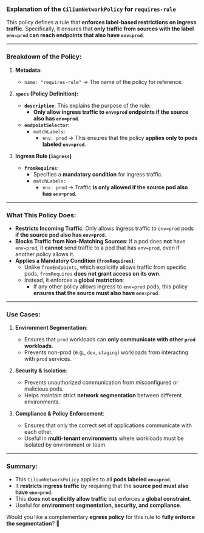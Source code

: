 ### **Explanation of the `CiliumNetworkPolicy` for `requires-rule`**

This policy defines a rule that **enforces label-based restrictions on ingress traffic**. Specifically, it ensures that **only traffic from sources with the label `env=prod` can reach endpoints that also have `env=prod`**.

---

### **Breakdown of the Policy:**

1. **Metadata:**
   - `name: "requires-rule"` → The name of the policy for reference.

2. **`specs` (Policy Definition):**
   - **`description`**: This explains the purpose of the rule:  
     - **Only allow ingress traffic to `env=prod` endpoints if the source also has `env=prod`**.
   - **`endpointSelector`**:  
     - `matchLabels:`  
       - `env: prod` → This ensures that the policy **applies only to pods labeled `env=prod`**. 

3. **Ingress Rule (`ingress`)**
   - **`fromRequires`**:  
     - Specifies a **mandatory condition** for ingress traffic.
     - `matchLabels:`  
       - `env: prod` → Traffic **is only allowed if the source pod also has `env=prod`**.

---

### **What This Policy Does:**
- **Restricts Incoming Traffic**: Only allows ingress traffic to `env=prod` pods **if the source pod also has `env=prod`**.
- **Blocks Traffic from Non-Matching Sources**: If a pod does **not** have `env=prod`, it **cannot** send traffic to a pod that has `env=prod`, even if another policy allows it.
- **Applies a Mandatory Condition (`fromRequires`)**:  
  - Unlike `fromEndpoints`, which explicitly allows traffic from specific pods, `fromRequires` **does not grant access on its own**.  
  - Instead, it enforces a **global restriction**:  
    - If any other policy allows ingress to `env=prod` pods, this policy **ensures that the source must also have `env=prod`**.

---

### **Use Cases:**
1. **Environment Segmentation**:  
   - Ensures that `prod` workloads can **only communicate with other `prod` workloads**.
   - Prevents non-prod (e.g., `dev`, `staging`) workloads from interacting with `prod` services.
   
2. **Security & Isolation**:  
   - Prevents unauthorized communication from misconfigured or malicious pods.
   - Helps maintain strict **network segmentation** between different environments.

3. **Compliance & Policy Enforcement**:  
   - Ensures that only the correct set of applications communicate with each other.
   - Useful in **multi-tenant environments** where workloads must be isolated by environment or team.

---

### **Summary:**
- This `CiliumNetworkPolicy` applies to all **pods labeled `env=prod`**.
- It **restricts ingress traffic** by requiring that the **source pod must also have `env=prod`**.
- This **does not explicitly allow traffic** but enforces a **global constraint**.
- Useful for **environment segmentation, security, and compliance**.

Would you like a complementary **egress policy** for this rule to **fully enforce the segmentation**? 🚀
